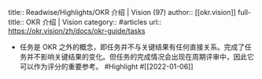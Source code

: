 title:: Readwise/Highlights/OKR 介绍 | Vision (97)
author:: [[okr.vision]]
full-title:: OKR 介绍 | Vision
category:: #articles
url:: https://okr.vision/zh/docs/okr-guide/tasks

- 任务是 OKR 之外的概念，即任务并不与关键结果有任何直接关系。完成了任务并不影响关键结果的变化。但任务的完成情况会出现在周期评审中，因此它可以作为评分的重要参考。 #Highlight #[[2022-01-06]]